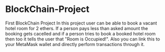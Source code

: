 # BlockChain-Project
First BlockChain Project In this project user can be able to book a vacant hotel room for 2 ethers. If a person pays less than asked amount the booking gets cacelled and if a person tries to book a booked hotel room then too it tells the user that "Room is Occupied!". Also you can link this to your MetaMask wallet and directly perform transactions through it.
